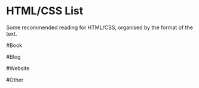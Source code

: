 # HTML/CSS List

Some recommended reading for HTML/CSS, organised by the format of the text.

#Book

#Blog

#Website

#Other
